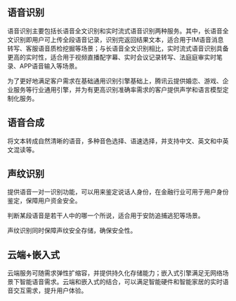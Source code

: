 ## 语音识别

语音识别主要包括长语音全文识别和实时流式语音识别两种服务。其中，长语音全文识别即用户可上传全段语音记录，识别完返回结果文本，适合用于IM语音消息转写、客服语音质检挖掘等场景；与长语音全文识别相比，实时流式语音识别具备更高的实时性，适合用于视频直播配字幕、实时会议记录转写、法庭庭审实时笔录、APP语音输入等场景。

为了更好地满足客户需求在基础通用识别引擎基础上，腾讯云提供婚恋、游戏、企业服务等行业通用引擎，并为有更高识别准确率需求的客户提供声学和语言模型定制化服务。


## 语音合成

将文本转成自然清晰的语音，多种音色选择、语速选择，并支持中文、英文和中英文混读等。

## 声纹识别

提供语音一对一识别功能，可以用来鉴定说话人身份，在金融行业可用于用户身份鉴定，保障用户资金安全。

判断某段语音是若干人中的哪一个所说，适合用于安防追捕逃犯等场景。

声纹识别同时保障声纹安全存储，确保安全性。

## 云端+嵌入式

云端服务可随需求弹性扩缩容，并提供持久化存储能力；嵌入式引擎满足无网络场景下智能语音需求。云端和嵌入式的结合，可以满足智能硬件和智能家居的实时语音交互需求，提升用户体验。

